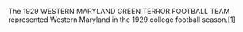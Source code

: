The 1929 WESTERN MARYLAND GREEN TERROR FOOTBALL TEAM represented Western Maryland in the 1929 college football season.[1]
